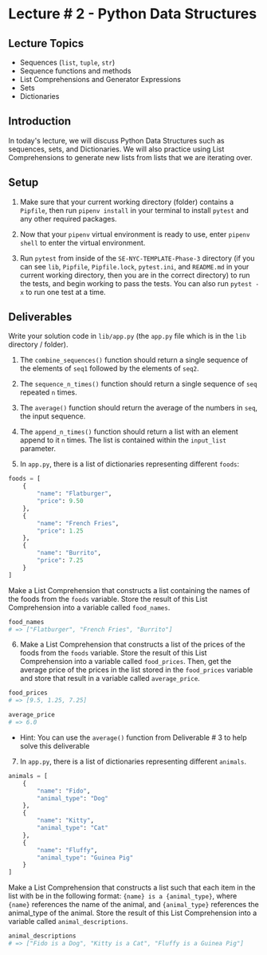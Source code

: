 # Lecture # 2 - Python Data Structures

## Lecture Topics

- Sequences (`list`, `tuple`, `str`)
- Sequence functions and methods
- List Comprehensions and Generator Expressions
- Sets
- Dictionaries

## Introduction

In today's lecture, we will discuss Python Data Structures such as sequences, sets, and Dictionaries. We will also practice using List Comprehensions to generate new lists from lists that we are iterating over.

## Setup

1. Make sure that your current working directory (folder) contains a `Pipfile`, then run `pipenv install` in your terminal to install `pytest` and any other required packages.

2. Now that your `pipenv` virtual environment is ready to use, enter `pipenv shell` to enter the virtual environment.

3. Run `pytest` from inside of the `SE-NYC-TEMPLATE-Phase-3` directory (if you can see `lib`, `Pipfile`, `Pipfile.lock`, `pytest.ini`, and `README.md` in your current working directory, then you are in the correct directory) to run the tests, and begin working to pass the tests. You can also run `pytest -x` to run one test at a time.

## Deliverables

Write your solution code in `lib/app.py` (the `app.py` file which is in the `lib` directory / folder).

1. The `combine_sequences()` function should return a single sequence of the elements of `seq1` followed by the elements of `seq2`.

2. The `sequence_n_times()` function should return a single sequence of `seq` repeated `n` times.

3. The `average()` function should return the average of the numbers in `seq`, the input sequence.

4. The `append_n_times()` function should return a list with an element append to it `n` times. The list is contained within the `input_list` parameter.

5. In `app.py`, there is a list of dictionaries representing different `foods`:

``` python
foods = [
    {
        "name": "Flatburger",
        "price": 9.50
    },
    {
        "name": "French Fries",
        "price": 1.25
    },
    {
        "name": "Burrito",
        "price": 7.25
    }
]
```

Make a List Comprehension that constructs a list containing the names of the foods from the `foods` variable. Store the result of this List Comprehension into a variable called `food_names`.

``` python
food_names
# => ["Flatburger", "French Fries", "Burrito"]
```

6. Make a List Comprehension that constructs a list of the prices of the foods from the `foods` variable. Store the result of this List Comprehension into a variable called `food_prices`. Then, get the average price of the prices in the list stored in the `food_prices` variable and store that result in a variable called `average_price`.

``` python
food_prices
# => [9.5, 1.25, 7.25]
```

``` python
average_price
# => 6.0
```

- Hint: You can use the `average()` function from Deliverable # 3 to help solve this deliverable

7. In `app.py`, there is a list of dictionaries representing different `animals`.

``` python
animals = [
    {
        "name": "Fido",
        "animal_type": "Dog"
    },
    {
        "name": "Kitty",
        "animal_type": "Cat"
    },
    {
        "name": "Fluffy",
        "animal_type": "Guinea Pig"
    }
]
```

Make a List Comprehension that constructs a list such that each item in the list with be in the following format: `{name} is a {animal_type}`, where `{name}` references the name of the animal, and `{animal_type}` references the animal_type of the animal. Store the result of this List Comprehension into a variable called `animal_descriptions`.

``` python
animal_descriptions
# => ["Fido is a Dog", "Kitty is a Cat", "Fluffy is a Guinea Pig"]
```